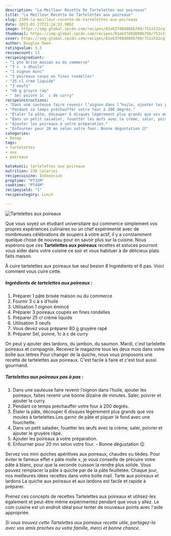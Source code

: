 ```yaml
---
description: "La Meilleur Recette De Tartelettes aux poireaux"
title: "La Meilleur Recette De Tartelettes aux poireaux"
slug: 2399-la-meilleur-recette-de-tartelettes-aux-poireaux
date: 2021-01-27T21:24:53.988Z
image: https://img-global.cpcdn.com/recipes/81e637d8d808b709/751x532cq70/tartelettes-aux-poireaux-photo-principale-de-la-recette.jpg
thumbnail: https://img-global.cpcdn.com/recipes/81e637d8d808b709/751x532cq70/tartelettes-aux-poireaux-photo-principale-de-la-recette.jpg
cover: https://img-global.cpcdn.com/recipes/81e637d8d808b709/751x532cq70/tartelettes-aux-poireaux-photo-principale-de-la-recette.jpg
author: Douglas Owen
ratingvalue: 3.5
reviewcount: 13
recipeingredient:
- "1 pte brise maison ou du commerce"
- "3 c  s dhuile"
- "1 oignon minc"
- "3 poireaux coups en fines rondelles"
- "25 cl crme liquide"
- "3 oeufs"
- "80 g gruyre rap"
- " Sel poivre 1c  c de curry"
recipeinstructions:
- "Dans une sauteuse faire revenir l’oignon dans l’huile, ajouter les poireaux, faites revenir une bonne dizaine de minutes. Saler, poivrer et ajouter le curry."
- "Pendant ce temps préchauffer votre four à 200 degrés."
- "Étaler la pâte, découper 6 disques légèrement plus grands que vos moules à tartelettes.Les garnir de pâte et piquer le fond avec une fourchette."
- "Dans un petit saladier, fouetter les œufs avec la crème, saler, poivrer et ajouter le gruyère râpé."
- "Ajouter les poireaux à votre préparation."
- "Enfourner pour 20 mn selon votre four. Bonne dégustation 😉"
categories:
- Resep
tags:
- tartelettes
- aux
- poireaux

katakunci: tartelettes aux poireaux 
nutrition: 230 calories
recipecuisine: Indonesian
preptime: "PT32M"
cooktime: "PT45M"
recipeyield: "1"
recipecategory: Lunch

---
```



![Tartelettes aux poireaux](https://img-global.cpcdn.com/recipes/81e637d8d808b709/751x532cq70/tartelettes-aux-poireaux-photo-principale-de-la-recette.jpg)

Que vous soyez un étudiant universitaire qui commence simplement vos propres expériences culinaires ou un chef expérimenté avec de nombreuses célébrations de soupers à votre actif, il y a constamment quelque chose de nouveau pour en savoir plus sur la cuisine. Nous espérons que ces <strong> Tartelettes aux poireaux </strong> recettes et astuces pourront vous aider dans votre cuisine ce soir et vous habituer à de délicieux plats faits maison.

<!--inarticleads1-->

À cuire tartelettes aux poireaux tue seul besion 8 Ingrédients et 6 pas. Voici comment vous cuire cette.

##### Ingrédients de tartelettes aux poireaux :

1. Préparer 1 pâte brisée maison ou du commerce
1. Fournir 3 c à s d’huile
1. Utilisation 1 oignon émincé
1. Préparer 3 poireaux coupés en fines rondelles
1. Préparer 25 cl crème liquide
1. Utilisation 3 oeufs
1. Vous devez vous préparer 80 g gruyère rapé
1. Préparer  Sel, poivre, 1c à c de curry


On peut y ajouter des lardons, du jambon, du saumon. Mardi, c&#39;est tartelette poireaux et compagnie. Recevez le magazine tous les deux mois dans votre boîte aux lettres Pour changer de la quiche, nous vous proposons une recette de tartelettes aux poireaux. C&#39;est facile à faire et c&#39;est tout aussi gourmand. 

<!--inarticleads2-->

##### Tartelettes aux poireaux pas à pas :

1. Dans une sauteuse faire revenir l’oignon dans l’huile, ajouter les poireaux, faites revenir une bonne dizaine de minutes. Saler, poivrer et ajouter le curry.
1. Pendant ce temps préchauffer votre four à 200 degrés.
1. Étaler la pâte, découper 6 disques légèrement plus grands que vos moules à tartelettes.Les garnir de pâte et piquer le fond avec une fourchette.
1. Dans un petit saladier, fouetter les œufs avec la crème, saler, poivrer et ajouter le gruyère râpé.
1. Ajouter les poireaux à votre préparation.
1. Enfourner pour 20 mn selon votre four. - Bonne dégustation 😉


Servez vos mini quiches apéritives aux poireaux, chaudes ou tièdes. Pour éviter le fameux effet « pâte molle », je vous conseille de précuire votre pâte à blanc, pour que la seconde cuisson la rendre plus solide. Vous pouvez remplacer la pâte à quiche par de la pâte feuilletée. Chaque jour, nos meilleures idées recettes dans votre boîte mail. Tarte aux poireaux et lardons La quiche aux poireaux et aux lardons est facile et rapide à préparer. 

<!--inarticleads1-->

<p>
Prenez ces concepts de recettes Tartelettes aux poireaux et utilisez-les également et peut-être même expérimentez pendant que vous y allez. Le coin cuisine est un endroit idéal pour tenter de nouveaux points avec l'aide appropriée.
</p>

<p>
<i>Si vous trouvez cette Tartelettes aux poireaux recette utile, partagez-la avec vos amis proches ou votre famille, merci et bonne chance.</i>
</p>
